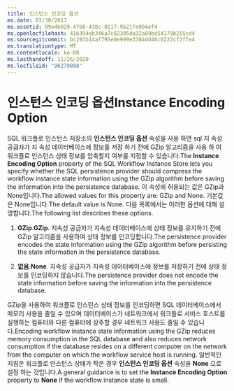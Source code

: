 ```yaml
---
title: 인스턴스 인코딩 옵션
ms.date: 03/30/2017
ms.assetid: 89e4b029-4f68-438c-8117-9b21fe094ef4
ms.openlocfilehash: 416394eb346a7c82385da32a89bd54179b255cd4
ms.sourcegitcommit: bc293b14af795e0e999e3304dd40c0222cf2ffe4
ms.translationtype: MT
ms.contentlocale: ko-KR
ms.lasthandoff: 11/26/2020
ms.locfileid: "96279898"
---
```

# <a name="instance-encoding-option"></a><span data-ttu-id="c3e02-102">인스턴스 인코딩 옵션</span><span class="sxs-lookup"><span data-stu-id="c3e02-102">Instance Encoding Option</span></span>

<span data-ttu-id="c3e02-103">SQL 워크플로 인스턴스 저장소의 **인스턴스 인코딩 옵션** 속성을 사용 하면 sql 지 속성 공급자가 지 속성 데이터베이스에 정보를 저장 하기 전에 GZip 알고리즘을 사용 하 여 워크플로 인스턴스 상태 정보를 압축할지 여부를 지정할 수 있습니다.</span><span class="sxs-lookup"><span data-stu-id="c3e02-103">The **Instance Encoding Option** property of the SQL Workflow Instance Store lets you specify whether the SQL persistence provider should compress the workflow instance state information using the GZip algorithm before saving the information into the persistence database.</span></span> <span data-ttu-id="c3e02-104">이 속성에 허용되는 값은 GZip과 None입니다.</span><span class="sxs-lookup"><span data-stu-id="c3e02-104">The allowed values for this property are: GZip and None.</span></span> <span data-ttu-id="c3e02-105">기본값은 None입니다.</span><span class="sxs-lookup"><span data-stu-id="c3e02-105">The default value is None.</span></span> <span data-ttu-id="c3e02-106">다음 목록에서는 이러한 옵션에 대해 설명합니다.</span><span class="sxs-lookup"><span data-stu-id="c3e02-106">The following list describes these options.</span></span>  
  
1. <span data-ttu-id="c3e02-107">**GZip**.</span><span class="sxs-lookup"><span data-stu-id="c3e02-107">**GZip**.</span></span> <span data-ttu-id="c3e02-108">지속성 공급자가 지속성 데이터베이스에 상태 정보를 유지하기 전에 GZip 알고리즘을 사용하여 상태 정보를 인코딩합니다.</span><span class="sxs-lookup"><span data-stu-id="c3e02-108">The persistence provider encodes the state information using the GZip algorithm before persisting the state information in the persistence database.</span></span>  
  
2. <span data-ttu-id="c3e02-109">**없음**.</span><span class="sxs-lookup"><span data-stu-id="c3e02-109">**None**.</span></span> <span data-ttu-id="c3e02-110">지속성 공급자가 지속성 데이터베이스에 정보를 저장하기 전에 상태 정보를 인코딩하지 않습니다.</span><span class="sxs-lookup"><span data-stu-id="c3e02-110">The persistence provider does not encode the state information before saving the information into the persistence database.</span></span>  
  
 <span data-ttu-id="c3e02-111">GZip을 사용하여 워크플로 인스턴스 상태 정보를 인코딩하면 SQL 데이터베이스에서 메모리 사용을 줄일 수 있으며 데이터베이스가 네트워크에서 워크플로 서비스 호스트를 실행하는 컴퓨터와 다른 컴퓨터에 상주할 경우 네트워크 사용도 줄일 수 있습니다.</span><span class="sxs-lookup"><span data-stu-id="c3e02-111">Encoding workflow instance state information using the GZip reduces memory consumption in the SQL database and also reduces network consumption if the database resides on a different computer on the network from the computer on which the workflow service host is running.</span></span> <span data-ttu-id="c3e02-112">일반적인 지침은 워크플로 인스턴스 상태가 작은 경우 **인스턴스 인코딩 옵션** 속성을 **None** 으로 설정 하는 것입니다.</span><span class="sxs-lookup"><span data-stu-id="c3e02-112">A general guidance is to set the **Instance Encoding Option** property to **None** if the workflow instance state is small.</span></span>

